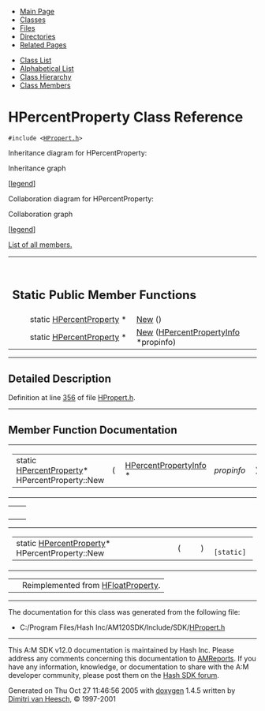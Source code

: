 <div class="tabs">

- [Main Page](index.md)
- <span id="current">[Classes](annotated.md)</span>
- [Files](files.md)
- [Directories](dirs.md)
- [Related Pages](pages.md)

</div>

<div class="tabs">

- [Class List](annotated.md)
- [Alphabetical List](classes.md)
- [Class Hierarchy](hierarchy.md)
- [Class Members](functions.md)

</div>

# HPercentProperty Class Reference

`#include <`<a href="HPropert_8h-source.md" class="el"><code>HPropert.h</code></a>`>`

Inheritance diagram for HPercentProperty:

<span class="image placeholder" original-image-src="classHPercentProperty__inherit__graph.gif" original-image-title="" border="0" usemap="#HPercentProperty__inherit__map">Inheritance graph</span>

\[[legend](graph_legend.md)\]

Collaboration diagram for HPercentProperty:

<span class="image placeholder" original-image-src="classHPercentProperty__coll__graph.gif" original-image-title="" border="0" usemap="#HPercentProperty__coll__map">Collaboration graph</span>

\[[legend](graph_legend.md)\]

[List of all members.](classHPercentProperty-members.md)

<table data-border="0" data-cellpadding="0" data-cellspacing="0">
<colgroup>
<col style="width: 50%" />
<col style="width: 50%" />
</colgroup>
<tbody>
<tr>
<td></td>
<td></td>
</tr>
<tr>
<td colspan="2"><br />
&#10;<h2 id="static-public-member-functions">Static Public Member Functions</h2></td>
</tr>
<tr>
<td class="memItemLeft" style="text-align: right;" data-nowrap="" data-valign="top">static <a href="classHPercentProperty.md" class="el">HPercentProperty</a> * </td>
<td class="memItemRight" data-valign="bottom"><a href="classHPercentProperty.md#3d9cbd41ce5e98d53ee169d9547259d7" class="el">New</a> ()</td>
</tr>
<tr>
<td class="memItemLeft" style="text-align: right;" data-nowrap="" data-valign="top">static <a href="classHPercentProperty.md" class="el">HPercentProperty</a> * </td>
<td class="memItemRight" data-valign="bottom"><a href="classHPercentProperty.md#be2ea1cddec7e84cce679848921b3f52" class="el">New</a> (<a href="classHPercentPropertyInfo.md" class="el">HPercentPropertyInfo</a> *propinfo)</td>
</tr>
</tbody>
</table>

------------------------------------------------------------------------

<span id="_details"></span>

## Detailed Description

Definition at line <a href="HPropert_8h-source.md#l00356" class="el">356</a> of file <a href="HPropert_8h-source.md" class="el">HPropert.h</a>.

------------------------------------------------------------------------

## Member Function Documentation

<span id="be2ea1cddec7e84cce679848921b3f52" class="anchor"></span>

<table class="mdTable" data-cellpadding="2" data-cellspacing="0">
<colgroup>
<col style="width: 100%" />
</colgroup>
<tbody>
<tr>
<td class="mdRow"><table data-cellpadding="0" data-cellspacing="0" data-border="0">
<tbody>
<tr>
<td class="md" data-nowrap="" data-valign="top">static <a href="classHPercentProperty.md" class="el">HPercentProperty</a>* HPercentProperty::New</td>
<td class="md" data-valign="top">( </td>
<td class="md" data-nowrap="" data-valign="top"><a href="classHPercentPropertyInfo.md" class="el">HPercentPropertyInfo</a> * </td>
<td class="mdname1" data-valign="top" data-nowrap=""><em>propinfo</em></td>
<td class="md" data-valign="top"> ) </td>
<td class="md" data-nowrap=""><code> [static]</code></td>
</tr>
</tbody>
</table></td>
</tr>
</tbody>
</table>

|     |     |
|-----|-----|
|     |     |

<span id="3d9cbd41ce5e98d53ee169d9547259d7" class="anchor"></span>

<table class="mdTable" data-cellpadding="2" data-cellspacing="0">
<colgroup>
<col style="width: 100%" />
</colgroup>
<tbody>
<tr>
<td class="mdRow"><table data-cellpadding="0" data-cellspacing="0" data-border="0">
<tbody>
<tr>
<td class="md" data-nowrap="" data-valign="top">static <a href="classHPercentProperty.md" class="el">HPercentProperty</a>* HPercentProperty::New</td>
<td class="md" data-valign="top">( </td>
<td class="mdname1" data-valign="top" data-nowrap=""></td>
<td class="md" data-valign="top"> ) </td>
<td class="md" data-nowrap=""><code> [static]</code></td>
</tr>
</tbody>
</table></td>
</tr>
</tbody>
</table>

|  |  |
|----|----|
|   | Reimplemented from <a href="classHFloatProperty.md#3d9cbd41ce5e98d53ee169d9547259d7" class="el">HFloatProperty</a>. |

------------------------------------------------------------------------

The documentation for this class was generated from the following file:

- C:/Program Files/Hash Inc/AM120SDK/Include/SDK/<a href="HPropert_8h-source.md" class="el">HPropert.h</a>

------------------------------------------------------------------------

<span class="small">This A:M SDK v12.0 documentation is maintained by Hash Inc. Please address any comments concerning this documentation to [AMReports](http://www.hash.com/reports). If you have any information, knowledge, or documentation to share with the A:M developer community, please post them on the [Hash SDK forum](http://www.hash.com/forums/index.php?showforum=11).</span>

Generated on Thu Oct 27 11:46:56 2005 with [<span class="image placeholder" original-image-src="doxygen.png" original-image-title="" height="45" width="100" align="middle" border="0">doxygen</span>](http://www.doxygen.org/index.html) 1.4.5 written by [Dimitri van Heesch](mailto:dimitri@stack.nl), © 1997-2001
